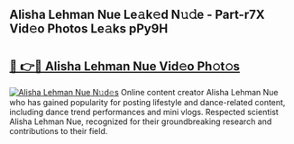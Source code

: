 ## Alisha Lehman Nue Le𝚊k𝚎d N𝚞𝚍e - Part-r7X Vid𝚎o Photos Le𝚊ks pPy9H

# <h2><a href="http://fb3edj.evod.top/?m=Alisha+Lehman+Nue">🔗 👉🔴 Alisha Lehman Nue Vid𝚎o Ph𝚘t𝚘s</a></h2>

[![Alisha Lehman Nue N𝚞d𝚎s](https://i.imgur.com/8V9OHl7.gif)](http://fb3edj.evod.top/?m=Alisha+Lehman+Nue)
Online content creator Alisha Lehman Nue who has gained popularity for posting lifestyle and dance-related content, including dance trend performances and mini vlogs. Respected scientist Alisha Lehman Nue, recognized for their groundbreaking research and contributions to their field. 
